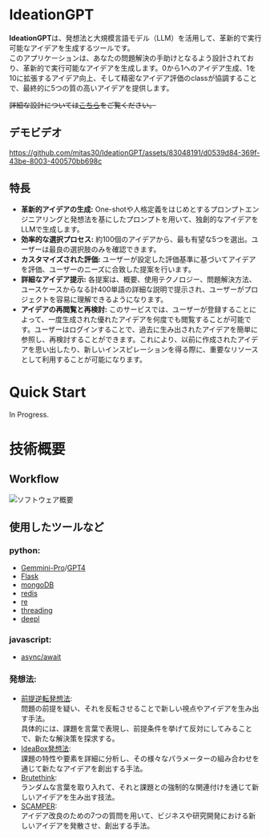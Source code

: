 # IdeationGPT
**IdeationGPT**は、発想法と大規模言語モデル（LLM）を活用して、革新的で実行可能なアイデアを生成するツールです。  
このアプリケーションは、あなたの問題解決の手助けとなるよう設計されており、革新的で実行可能なアイデアを生成します。0から1へのアイデア生成、1を10に拡張するアイデア向上、そして精密なアイデア評価のclassが協調することで、最終的に5つの質の高いアイデアを提供します。

~~詳細な設計については[こちら](リンク先URL)をご覧ください。~~

## デモビデオ
https://github.com/mitas30/IdeationGPT/assets/83048191/d0539d84-369f-43be-8003-400570bb698c

## 特長 
- **革新的アイデアの生成:** One-shotや人格定義をはじめとするプロンプトエンジニアリングと発想法を基にしたプロンプトを用いて、独創的なアイデアをLLMで生成します。
- **効率的な選択プロセス:** 約100個のアイデアから、最も有望な5つを選出。ユーザーは最良の選択肢のみを確認できます。
- **カスタマイズされた評価:** ユーザーが設定した評価基準に基づいてアイデアを評価、ユーザーのニーズに合致した提案を行います。
- **詳細なアイデア提示:** 各提案は、概要、使用テクノロジー、問題解決方法、ユースケースからなる計400単語の詳細な説明で提示され、ユーザーがプロジェクトを容易に理解できるようになります。
- **アイデアの再閲覧と再検討:** このサービスでは、ユーザーが登録することによって、一度生成された優れたアイデアを何度でも閲覧することが可能です。ユーザーはログインすることで、過去に生み出されたアイデアを簡単に参照し、再検討することができます。これにより、以前に作成されたアイデアを思い出したり、新しいインスピレーションを得る際に、重要なリソースとして利用することが可能になります。

# Quick Start
In Progress.

# 技術概要
## Workflow 
![ソフトウェア概要](https://github.com/mitas30/IdeationGPT/assets/83048191/e81abcc6-c652-4dd1-9e3b-f18f8d2c2bba)

## 使用したツールなど  
### python:
- [Gemmini-Pro](https://platform.openai.com/docs/api-reference/chat)/[GPT4](https://cloud.google.com/vertex-ai/docs/generative-ai/model-reference/gemini)
- [Flask](https://flask.palletsprojects.com/en/3.0.x/)
- [mongoDB](https://pymongo.readthedocs.io/en/stable/)  
- [redis](https://github.com/redis/redis-py)  
- [re](https://docs.python.org/ja/3.12/library/re.html)  
- [threading](https://docs.python.org/ja/3/library/threading.html)  
- [deepl](https://www.deepl.com/docs-api)  
### javascript:
- [async/await](https://developer.mozilla.org/ja/docs/Web/JavaScript/Reference/Statements/async_function)  
### 発想法:  
- [前提逆転発想法](https://diamond.jp/articles/-/16331):  
問題の前提を疑い、それを反転させることで新しい視点やアイデアを生み出す手法。  
具体的には、課題を言葉で表現し、前提条件を挙げて反対にしてみることで、新たな解決策を探求する。
- [IdeaBox発想法](https://ssaits.jp/promapedia/method/idea-box.html):  
課題の特性や要素を詳細に分析し、その様々なパラメーターの組み合わせを通じて新たなアイデアを創出する手法。
- [Brutethink](https://www.mycoted.com/Brutethink):  
ランダムな言葉を取り入れて、それと課題との強制的な関連付けを通じて新しいアイデアを生み出す技法。
- [SCAMPER](https://stockmark.co.jp/coevo/scamper):  
アイデア改良のための7つの質問を用いて、ビジネスや研究開発における新しいアイデアを発散させ、創出する手法。   
 



